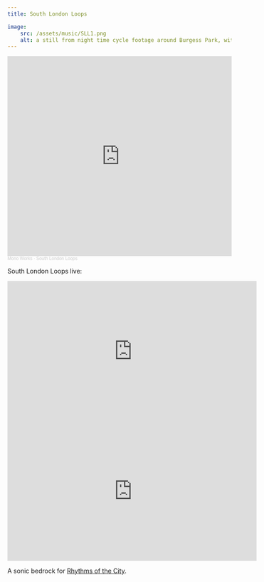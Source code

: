 ```yaml
---
title: South London Loops

image:
    src: /assets/music/SLL1.png
    alt: a still from night time cycle footage around Burgess Park, with Mono Works in silhouette
---
```

<iframe width="100%" height="450" scrolling="no" frameborder="no" allow="autoplay" src="https://w.soundcloud.com/player/?url=https%3A//api.soundcloud.com/playlists/1440985138&color=%23544e48&auto_play=false&hide_related=false&show_comments=true&show_user=true&show_reposts=false&show_teaser=true"></iframe><div style="font-size: 10px; color: #cccccc;line-break: anywhere;word-break: normal;overflow: hidden;white-space: nowrap;text-overflow: ellipsis; font-family: Interstate,Lucida Grande,Lucida Sans Unicode,Lucida Sans,Garuda,Verdana,Tahoma,sans-serif;font-weight: 100;"><a href="https://soundcloud.com/monoworks" title="Mono Works" target="_blank" style="color: #cccccc; text-decoration: none;">Mono Works</a> · <a href="https://soundcloud.com/monoworks/sets/south-london-loops" title="South London Loops" target="_blank" style="color: #cccccc; text-decoration: none;">South London Loops</a></div>

South London Loops live:

<iframe width="560" height="315" src="https://www.youtube.com/embed/JDqZwOzUspc?si=Jgh6WPvvneKmr5BI" title="YouTube video player" frameborder="0" allow="accelerometer; autoplay; clipboard-write; encrypted-media; gyroscope; picture-in-picture; web-share" allowfullscreen></iframe>

<iframe width="560" height="315" src="https://www.youtube.com/embed/7dePGHH5b94?si=WUDkKGFaka9tQACD&amp;start=640" title="YouTube video player" frameborder="0" allow="accelerometer; autoplay; clipboard-write; encrypted-media; gyroscope; picture-in-picture; web-share" allowfullscreen></iframe>

A sonic bedrock for [Rhythms of the City][website].

[website]: https://montyfew.github.io/av_projects/AVC.html